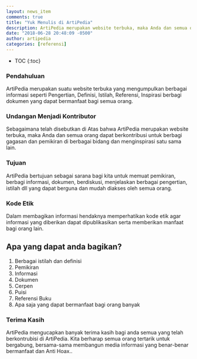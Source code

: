 ```yaml
---
layout: news_item
comments: true
title: "Yuk Menulis di ArtiPedia"
description: ArtiPedia merupakan website terbuka, maka Anda dan semua orang dapat berkontribusi untuk berbagi gagasan dan pemikiran di berbagai bidang dan menginspirasi satu sama lain.
date: "2018-06-28 20:48:09 -0500"
author: artipedia
categories: [referensi]
---
```

* TOC
{:toc}

### Pendahuluan
ArtiPedia merupakan suatu website terbuka yang mengumpulkan berbagai informasi seperti Pengertian, Definisi, Istilah, Referensi, Inspirasi berbagi dokumen yang dapat bermanfaat bagi semua orang.

### Undangan Menjadi Kontributor
Sebagaimana telah disebutkan di Atas bahwa ArtiPedia merupakan website terbuka, maka Anda dan semua orang dapat berkontribusi untuk berbagi gagasan dan pemikiran di berbagai bidang dan menginspirasi satu sama lain.

### Tujuan
ArtiPedia bertujuan sebagai sarana bagi kita untuk memuat pemikiran, berbagi informasi, dokumen, berdiskusi, menjelaskan berbagai pengertian, istilah dll yang dapat berguna dan mudah diakses oleh semua orang.

### Kode Etik
Dalam membagikan informasi hendaknya memperhatikan kode etik agar informasi yang diberikan dapat dipublikasikan serta memberikan manfaat bagi orang lain.

## Apa yang dapat anda bagikan?
1. Berbagai istilah dan definisi
2. Pemikiran
3. Informasi 
4. Dokumen
5. Cerpen
6. Puisi 
7. Referensi Buku
8. Apa saja yang dapat bermanfaat bagi orang banyak

### Terima Kasih
ArtiPedia mengucapkan banyak terima kasih bagi anda semua yang telah berkontrubisi di ArtiPedia. Kita berharap semua orang tertarik untuk bergabung, bersama-sama membangun media informasi yang benar-benar bermanfaat dan Anti Hoax..


 
